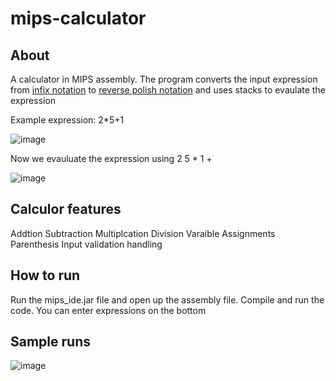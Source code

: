 # mips-calculator

## About

A calculator in MIPS assembly. The program converts the input expression from [infix notation](https://en.wikipedia.org/wiki/Infix_notation) to [reverse polish notation](https://en.wikipedia.org/wiki/Reverse_Polish_notation) and uses stacks to evaulate the expression

Example expression: 2*5+1 

![image](https://user-images.githubusercontent.com/36385404/171065227-ae564734-33da-4e6b-9224-9022a05f0536.png)

Now we evauluate the expression using 2 5 * 1 + 

![image](https://user-images.githubusercontent.com/36385404/171065377-d0e58fc1-a292-4952-933c-d8912bf1e102.png)


## Calculor features 

Addtion
Subtraction
Multiplcation
Division
Varaible Assignments
Parenthesis 
Input validation handling


## How to run

Run the mips_ide.jar file and open up the assembly file. Compile and run the code. You can enter expressions on the bottom

## Sample runs

![image](https://user-images.githubusercontent.com/36385404/171064692-767a22ce-2178-43d3-a406-162e6ca03d24.png)
